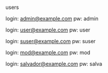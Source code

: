 users

login: admin@example.com
pw: admin

login: user@example.com
pw: user

login: suser@example.com
pw: suser

login: mod@example.com
pw: mod

login: salvador@example.com
pw: salva